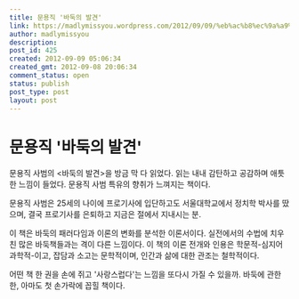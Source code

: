 ```yaml
---
title: 문용직 '바둑의 발견'
link: https://madlymissyou.wordpress.com/2012/09/09/%eb%ac%b8%ec%9a%a9%ec%a7%81-%eb%b0%94%eb%91%91%ec%9d%98-%eb%b0%9c%ea%b2%ac/
author: madlymissyou
description: 
post_id: 425
created: 2012-09-09 05:06:34
created_gmt: 2012-09-08 20:06:34
comment_status: open
status: publish
post_type: post
layout: post
---
```


# 문용직 '바둑의 발견'

문용직 사범의 <바둑의 발견>을 방금 막 다 읽었다. 읽는 내내 감탄하고 공감하며 애틋한 느낌이 들었다. 문용직 사범 특유의 향취가 느껴지는 책이다.

문용직 사범은 25세의 나이에 프로기사에 입단하고도 서울대학교에서 정치학 박사를 땄으며, 결국 프로기사를 은퇴하고 지금은 절에서 지내시는 분.

이 책은 바둑의 패러다임과 이론의 변화를 분석한 이론서이다. 실전에서의 수법에 치우친 많은 바둑책들과는 격이 다른 느낌이다. 이 책의 이론 전개와 인용은 학문적-심지어 과학적-이고, 잡담과 소고는 문학적이며, 인간과 삶에 대한 관조는 철학적이다.

어떤 책 한 권을 손에 쥐고 '사랑스럽다'는 느낌을 또다시 가질 수 있을까. 바둑에 관한 한, 아마도 첫 손가락에 꼽힐 책이다.